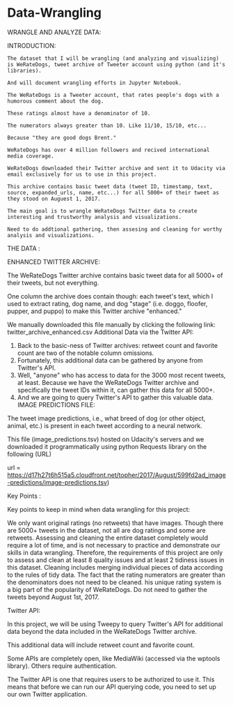 # Data-Wrangling

WRANGLE AND ANALYZE DATA:

INTRODUCTION:

    The dataset that I will be wrangling (and analyzing and visualizing) is WeRateDogs, tweet archive of Tweeter account using python (and it's libraries).

    And will document wrangling efforts in Jupyter Notebook.

    The WeRateDogs is a Tweeter account, that rates people's dogs with a humorous comment about the dog.

    These ratings almost have a denominator of 10.

    The numerators always greater than 10. Like 11/10, 15/10, etc...

    Because "they are good dogs Brent."  

    WeRateDogs has over 4 million followers and recived international media coverage.

    WeRateDogs downloaded their Twitter archive and sent it to Udacity via email exclusively for us to use in this project.

    This archive contains basic tweet data (tweet ID, timestamp, text, source, expanded_urls, name, etc...) for all 5000+ of their tweet as they stood on Auguest 1, 2017.   

    The main goal is to wrangle WeRateDogs Twitter data to create interesting and trustworthy analysis and visualizations.

    Need to do addtional gathering, then assesing and cleaning for worthy analysis and visualizations.

THE DATA :

ENHANCED TWITTER ARCHIVE:

The WeRateDogs Twitter archive contains basic tweet data for all 5000+ of their tweets, but not everything.

One column the archive does contain though: each tweet's text, which I used to extract rating, dog name, and dog "stage" (i.e. doggo, floofer, pupper, and puppo) to make this Twitter archive "enhanced." 

We manually downloaded this file manually by clicking the following link: twitter_archive_enhanced.csv
Additional Data via the Twitter API:

1. Back to the basic-ness of Twitter archives: retweet count and favorite count are two of the notable column omissions. 
2. Fortunately, this additional data can be gathered by anyone from Twitter's API.
3. Well, "anyone" who has access to data for the 3000 most recent tweets, at least. Because we have the WeRateDogs Twitter archive and specifically the tweet IDs within it, can gather this data for all 5000+.
4. And we are going to query Twitter's API to gather this valuable data.
IMAGE PREDICTIONS FILE:

The tweet image predictions, i.e., what breed of dog (or other object, animal, etc.) is present in each tweet according to a neural network.

This file (image_predictions.tsv) hosted on Udacity's servers and we downloaded it programmatically using python Requests library on the following (URL)

url = https://d17h27t6h515a5.cloudfront.net/topher/2017/August/599fd2ad_image-predictions/image-predictions.tsv)

Key Points :

Key points to keep in mind when data wrangling for this project:

We only want original ratings (no retweets) that have images.
Though there are 5000+ tweets in the dataset, not all are dog ratings and some are retweets.
Assessing and cleaning the entire dataset completely would require a lot of time, and is not necessary to practice and demonstrate our skills in data wrangling.
Therefore, the requirements of this project are only to assess and clean at least 8 quality issues and at least 2 tidiness issues in this dataset.
Cleaning includes merging individual pieces of data according to the rules of tidy data.
The fact that the rating numerators are greater than the denominators does not need to be cleaned.
his unique rating system is a big part of the popularity of WeRateDogs.
Do not need to gather the tweets beyond August 1st, 2017.


Twitter API:

In this project, we will be using Tweepy to query Twitter's API for additional data beyond the data included in the WeRateDogs Twitter archive. 

This additional data will include retweet count and favorite count.

Some APIs are completely open, like MediaWiki (accessed via the wptools library). Others require authentication. 

The Twitter API is one that requires users to be authorized to use it. This means that before we can run our API querying code, you need to set up our own Twitter application. 




